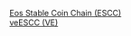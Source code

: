 [Eos Stable Coin Chain (ESCC)](https://explorer.evm.eosnetwork.com/address/0x08f23e6F35E5fc026Be6179A962AAc8EBF6B4f29/contracts#address-tabs)<br>
[veESCC (VE)](https://explorer.evm.eosnetwork.com/address/0x950A77538DB391110def6aA9ECBC7706455aD006/contracts#address-tabs)
